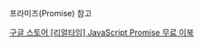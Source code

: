 프라미즈(Promise) 참고

[구글 스토어 [리얼타임] JavaScript Promise 무료 이북](https://play.google.com/store/books/details/azu_%EB%A6%AC%EC%96%BC%ED%83%80%EC%9E%84_JavaScript_Promise?id=gfTJCQAAQBAJ)

